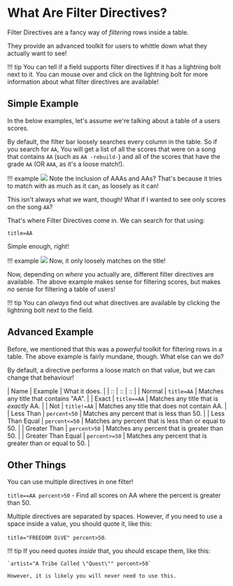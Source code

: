 # What Are Filter Directives?

Filter Directives are a fancy way of *filtering* rows inside a table.

They provide an advanced toolkit for users to whittle down what they
actually want to see!

!!! tip
	You can tell if a field supports filter directives if it has a lightning
	bolt next to it. You can mouse over and click on the lightning bolt for
	more information about what filter directives are available!

## Simple Example

In the below examples, let's assume we're talking about a table of a users
scores.

By default, the filter bar loosely searches every column in the table. So if
you search for `AA`, You will get a list of all the scores that were on a song
that contains `AA` (such as `AA -rebuild-`) and all of the scores that have the grade
`AA` (OR `AAA`, as it's a loose match!).

!!! example
	![](../images/basic-search.png)
	Note the inclusion of AAAs and AAs? That's because it tries to match with as much as it can, as loosely as it can!

This isn't always what we want, though! What if I wanted to see only scores
on the song `AA`?

That's where Filter Directives come in. We can search for that using:

```
title=AA
```

Simple enough, right!

!!! example
	![](../images/title-search.png)
	Now, it only loosely matches on the title!

Now, depending on *where* you actually are, different filter directives are
available. The above example makes sense for filtering scores, but makes *no*
sense for filtering a table of users!

!!! tip
	You can *always* find out what directives are available by clicking the
	lightning bolt next to the field.

## Advanced Example

Before, we mentioned that this was a *powerful* toolkit for filtering rows
in a table. The above example is fairly mundane, though. What else can we do?

By default, a directive performs a loose match on that value, but we can
change that behaviour!

| Name | Example | What it does. |
| :: | :: | :: |
| Normal | `title=AA` | Matches any title that contains "AA". |
| Exact | `title==AA` | Matches any title that is *exactly* AA. |
| Not | `title!=AA` | Matches any title that does not contain AA. |
| Less Than | `percent<50` | Matches any percent that is less than 50. |
| Less Than Equal | `percent<=50` | Matches any percent that is less than or equal to 50. |
| Greater Than | `percent>50` | Matches any percent that is greater than 50. |
| Greater Than Equal | `percent>=50` | Matches any percent that is greater than or equal to 50. |
<!-- | Regex | `title:~^[a-z]*$` | Matches any title that matches the regex `^[a-z]*$` | -->
<!-- 
	Undocumented the regex stuff as, although its supported, it's completely pointless
	to ever document for end users. Honestly just an easter egg at this point.
!!! note
	Regex Mode refers to [Regular Expressions](https://en.wikipedia.org/wiki/Regular_expression).

	If you aren't familiar, don't worry! This specific mode is barely useful
	and for nerds. -->

## Other Things

You can use multiple directives in one filter!

`title==AA percent>50` - Find all scores on AA where the percent is greater than 50.

Multiple directives are separated by spaces. However, if you need to use a
space inside a value, you should quote it, like this:

`title="FREEDOM DiVE" percent>50`.

!!! tip
	If you need quotes *inside* that, you should escape them, like this:

	`artist="A Tribe Called \"Quest\"" percent>50`

	However, it is likely you will never need to use this.
